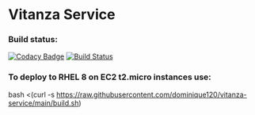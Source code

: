 # Vitanza Service

### Build status:
[![Codacy Badge](https://api.codacy.com/project/badge/Grade/4347d0fad67a471aa6f9184d70831d98)](https://app.codacy.com/gh/dominique120/vitanza-service?utm_source=github.com&utm_medium=referral&utm_content=dominique120/vitanza-service&utm_campaign=Badge_Grade)
[![Build Status](https://travis-ci.com/dominique120/vitanza-service.svg?branch=main)](https://travis-ci.com/dominique120/vitanza-service)

### To deploy to RHEL 8 on EC2 t2.micro instances use:
bash <(curl -s https://raw.githubusercontent.com/dominique120/vitanza-service/main/build.sh)



